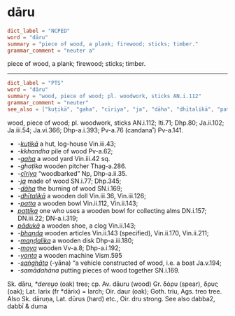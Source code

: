 # dāru

``` toml
dict_label = "NCPED"
word = "dāru"
summary = "piece of wood, a plank; firewood; sticks; timber."
grammar_comment = "neuter a"
```

piece of wood, a plank; firewood; sticks; timber.

--------------------

``` toml
dict_label = "PTS"
word = "dāru"
summary = "wood, piece of wood; pl. woodwork, sticks AN.i.112"
grammar_comment = "neuter"
see_also = ["kuṭikā", "gaha", "cīriya", "ja", "dāha", "dhītalikā", "patta", "pattika", "pādukā", "bhaṇḍa", "maṇḍalika", "maya", "yanta", "saṅghāta"]
```

wood, piece of wood; pl. woodwork, sticks AN.i.112; Iti.71; Dhp.80; Ja.ii.102; Ja.iii.54; Ja.vi.366; Dhp\-a.i.393; Pv\-a.76 (candana˚) Pv\-a.141.

* *\-[kuṭikā](kuṭikā.md)* a hut, log\-house Vin.iii.43;
* *\-kkhandha* pile of wood Pv\-a.62;
* *\-[gaha](gaha.md)* a wood yard Vin.iii.42 sq.
* *\-ghaṭika* wooden pitcher Thag\-a.286.
* *\-[cīriya](cīriya.md)* “woodbarked” Np, Dhp\-a.ii.35.
* *\-[ja](ja.md)* made of wood SN.i.77; Dhp.345;
* *\-[dāha](dāha.md)* the burning of wood SN.i.169;
* *\-[dhītalikā](dhītalikā.md)* a wooden doll Vin.iii.36, Vin.iii.126;
* *\-[patta](patta.md)* a wooden bowl Vin.ii.112, Vin.ii.143;
* *[pattika](pattika.md)* one who uses a wooden bowl for collecting alms DN.i.157; DN.iii.22; DN\-a.i.319;
* *[pādukā](pādukā.md)* a wooden shoe, a clog Vin.ii.143;
* *\-[bhaṇḍa](bhaṇḍa.md)* wooden articles Vin.ii.143 (specified), Vin.ii.170, Vin.ii.211;
* *\-[maṇḍalika](maṇḍalika.md)* a wooden disk Dhp\-a.iii.180;
* *\-[maya](maya.md)* wooden Vv\-a.8; Dhp\-a.i.192;
* *\-[yanta](yanta.md)* a wooden machine Vism.595
* *\-[saṅghāta](saṅghāta.md)* (\-yāna) “a vehicle constructed of wood, i.e. a boat Ja.v.194;
* *\-samādahāna* putting pieces of wood together SN.i.169.

Sk. dāru, *\*dereṷo* (oak) tree; cp. Av. dāuru (wood) Gr. δόρυ (spear), δρυς (oak); Lat. larix (fr \*dārix) = larch; Oir. daur (oak); Goth. triu, Ags. treo tree. Also Sk. dāruṇa, Lat. dūrus (hard) etc., Oir. dru strong. See also dabba2, dabbī & duma

